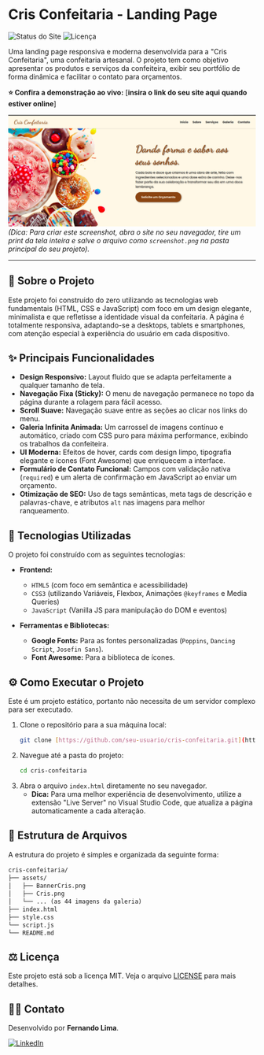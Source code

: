 #  Cris Confeitaria - Landing Page

![Status do Site](https://img.shields.io/badge/status-concluído-brightgreen)
![Licença](https://img.shields.io/badge/license-MIT-blue)

Uma landing page responsiva e moderna desenvolvida para a "Cris Confeitaria", uma confeitaria artesanal. O projeto tem como objetivo apresentar os produtos e serviços da confeiteira, exibir seu portfólio de forma dinâmica e facilitar o contato para orçamentos.

**⭐ Confira a demonstração ao vivo:** [**insira o link do seu site aqui quando estiver online**]

![Screenshot do site Cris Confeitaria](./screenshot.png)
*(Dica: Para criar este screenshot, abra o site no seu navegador, tire um print da tela inteira e salve o arquivo como `screenshot.png` na pasta principal do seu projeto).*

---

## 📜 Sobre o Projeto

Este projeto foi construído do zero utilizando as tecnologias web fundamentais (HTML, CSS e JavaScript) com foco em um design elegante, minimalista e que refletisse a identidade visual da confeitaria. A página é totalmente responsiva, adaptando-se a desktops, tablets e smartphones, com atenção especial à experiência do usuário em cada dispositivo.

## ✨ Principais Funcionalidades

* **Design Responsivo:** Layout fluido que se adapta perfeitamente a qualquer tamanho de tela.
* **Navegação Fixa (Sticky):** O menu de navegação permanece no topo da página durante a rolagem para fácil acesso.
* **Scroll Suave:** Navegação suave entre as seções ao clicar nos links do menu.
* **Galeria Infinita Animada:** Um carrossel de imagens contínuo e automático, criado com CSS puro para máxima performance, exibindo os trabalhos da confeiteira.
* **UI Moderna:** Efeitos de hover, cards com design limpo, tipografia elegante e ícones (Font Awesome) que enriquecem a interface.
* **Formulário de Contato Funcional:** Campos com validação nativa (`required`) e um alerta de confirmação em JavaScript ao enviar um orçamento.
* **Otimização de SEO:** Uso de tags semânticas, meta tags de descrição e palavras-chave, e atributos `alt` nas imagens para melhor ranqueamento.

## 🚀 Tecnologias Utilizadas

O projeto foi construído com as seguintes tecnologias:

* **Frontend:**
    * `HTML5` (com foco em semântica e acessibilidade)
    * `CSS3` (utilizando Variáveis, Flexbox, Animações `@keyframes` e Media Queries)
    * `JavaScript` (Vanilla JS para manipulação do DOM e eventos)

* **Ferramentas e Bibliotecas:**
    * **Google Fonts:** Para as fontes personalizadas (`Poppins`, `Dancing Script`, `Josefin Sans`).
    * **Font Awesome:** Para a biblioteca de ícones.

## ⚙️ Como Executar o Projeto

Este é um projeto estático, portanto não necessita de um servidor complexo para ser executado.

1.  Clone o repositório para a sua máquina local:
    ```bash
    git clone [https://github.com/seu-usuario/cris-confeitaria.git](https://github.com/seu-usuario/cris-confeitaria.git)
    ```
2.  Navegue até a pasta do projeto:
    ```bash
    cd cris-confeitaria
    ```
3.  Abra o arquivo `index.html` diretamente no seu navegador.
    * **Dica:** Para uma melhor experiência de desenvolvimento, utilize a extensão "Live Server" no Visual Studio Code, que atualiza a página automaticamente a cada alteração.

## 📂 Estrutura de Arquivos

A estrutura do projeto é simples e organizada da seguinte forma:

```
cris-confeitaria/
├── assets/
│   ├── BannerCris.png
│   ├── Cris.png
│   └── ... (as 44 imagens da galeria)
├── index.html
├── style.css
└── script.js
└── README.md
```

## ⚖️ Licença

Este projeto está sob a licença MIT. Veja o arquivo [LICENSE](LICENSE) para mais detalhes.

## 👨‍💻 Contato

Desenvolvido por **Fernando Lima**.

[![LinkedIn](https://img.shields.io/badge/LinkedIn-0A66C2?style=for-the-badge&logo=linkedin&logoColor=white)](https://linkedin.com/in/araujo-dev)